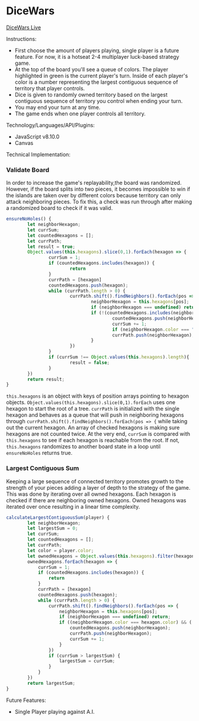 # DiceWars

[DiceWars Live](https://hxie3.github.io/dice-wars/)

Instructions:
- First choose the amount of players playing, single player is a future feature. For now, it is a hotseat 2-4 multiplayer luck-based strategy game.
- At the top of the board you'll see a queue of colors. The player highlighted in green is the current player's turn. Inside of each player's color is a number representing the largest contiguous sequence of territory that player controls.
- Dice is given to randomly owned territory based on the largest contiguous sequence of territory you control when ending your turn. 
- You may end your turn at any time.
- The game ends when one player controls all territory.

Technology/Languages/API/Plugins:
- JavaScript v8.10.0
- Canvas

Technical Implementation: 
### Validate Board

In order to increase the game's replayability,the board was randomized. However, if the board splits into two pieces, it becomes impossible to win if the islands are taken over by different colors because territory can only attack neighboring pieces. To fix this, a check was run through after making a randomized board to check if it was valid.

```javascript
ensureNoHoles() {
        let neighborHexagon;
        let currSum;
        let countedHexagons = [];
        let currPath;
        let result = true;
        Object.values(this.hexagons).slice(0,1).forEach(hexagon => {
                currSum = 1;
                if (countedHexagons.includes(hexagon)) {
                        return
                }
                currPath = [hexagon]
                countedHexagons.push(hexagon);
                while (currPath.length > 0) {
                        currPath.shift().findNeighbors().forEach(pos => {
                                neighborHexagon = this.hexagons[pos];
                                if (neighborHexagon === undefined) return;
                                if (!(countedHexagons.includes(neighborHexagon))) {
                                        countedHexagons.push(neighborHexagon);
                                        currSum += 1;
                                        if (neighborHexagon.color === "transparent") return
                                        currPath.push(neighborHexagon);
                                }
                        })
                }
                if (currSum !== Object.values(this.hexagons).length){
                        result = false;
                }
        })
        return result;
}
```
`this.hexagons` is an object with keys of position arrays pointing to hexagon objects. `Object.values(this.hexagons).slice(0,1).forEach` uses one hexagon to start the root of a tree.
`currPath` is initialized with the single hexagon and behaves as a queue that will push in neighboring hexagons through `currPath.shift().findNeighbors().forEach(pos => {` while taking out the current hexagon. An array of checked hexagons is making sure hexagons are not counted twice. At the very end, `currSum` is compared with `this.hexagons` to see if each hexagon is reachable from the root. If not, `this.hexagons` randomizes to another board state in a loop until `ensureNoHoles` returns true.

### Largest Contiguous Sum
Keeping a large sequence of connected territory promotes growth to the strength of your pieces adding a layer of depth to the strategy of the game. This was done by iterating over all owned hexagons. Each hexagon is checked if there are neighboring owned hexagons. Owned hexagons was iterated over once resulting in a linear time complexity.
```javascript
calculateLargestContiguousSum(player) {
        let neighborHexagon;
        let largestSum = 0;
        let currSum;
        let countedHexagons = [];
        let currPath;
        let color = player.color;
        let ownedHexagons = Object.values(this.hexagons).filter(hexagon => hexagon.color === color);                
        ownedHexagons.forEach(hexagon => {
            currSum = 1;    
            if (countedHexagons.includes(hexagon)) {
                return
            }
            currPath = [hexagon]
            countedHexagons.push(hexagon);
            while (currPath.length > 0) {
                currPath.shift().findNeighbors().forEach(pos => { 
                    neighborHexagon = this.hexagons[pos];
                    if (neighborHexagon === undefined) return;
                    if ((neighborHexagon.color === hexagon.color) && (!(countedHexagons.includes(neighborHexagon)))) {
                        countedHexagons.push(neighborHexagon);
                        currPath.push(neighborHexagon);
                        currSum += 1;
                    }
                })
                if (currSum > largestSum) {
                    largestSum = currSum;
                }
            }
        })
        return largestSum;
}
```
Future Features:
- Single Player playing against A.I.
